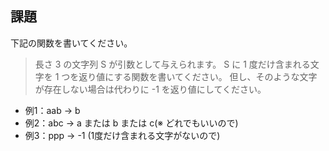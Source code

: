 

## 課題
下記の関数を書いてください。

> 長さ 3 の文字列 S が引数として与えられます。
> S に 1 度だけ含まれる文字を 1 つを返り値にする関数を書いてください。
> 但し、そのような文字が存在しない場合は代わりに -1 を返り値にしてください。


- 例1：aab -> b
- 例2：abc -> a または b または c(※ どれでもいいので)
- 例3：ppp -> -1 (1度だけ含まれる文字がないので)

